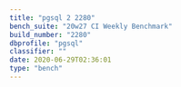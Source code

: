 ```yaml
---
title: "pgsql 2 2280"
bench_suite: "20w27 CI Weekly Benchmark"
build_number: "2280"
dbprofile: "pgsql"
classifier: ""
date: 2020-06-29T02:36:01
type: "bench"
---
```

